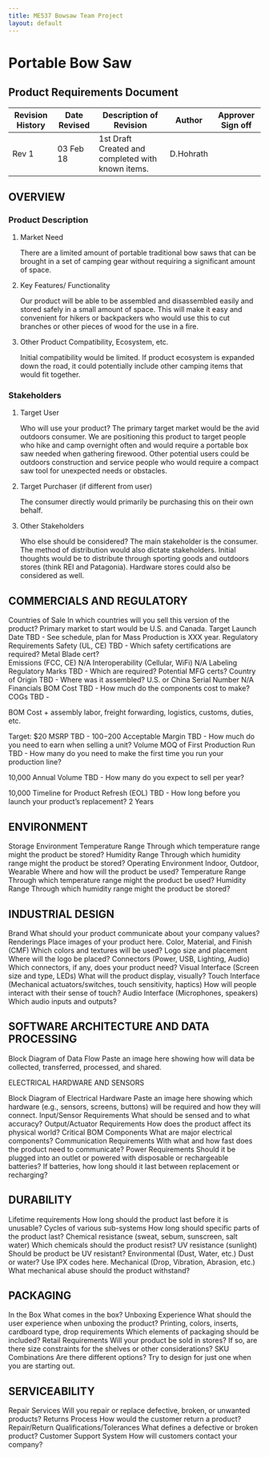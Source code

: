 ```yaml
---
title: ME537 Bowsaw Team Project
layout: default
---
```



# Portable Bow Saw

## Product Requirements Document

| Revision History | Date Revised | Description of Revision                           | Author    | Approver Sign off |
|------------------|--------------|---------------------------------------------------|-----------|-------------------|
| Rev 1            | 03 Feb 18    | 1st Draft Created and completed with known items. | D.Hohrath |                   |



## OVERVIEW

### Product Description

1. Market Need

   There are a limited amount of portable traditional bow saws that can be brought in a set of camping gear without requiring a significant amount of space.

2. Key Features/ Functionality

   Our product will be able to be assembled and disassembled easily and stored safely in a small amount of space.  This will make it easy and convenient for hikers or backpackers who would use this to cut branches or other pieces of wood for the use in a fire.

3. Other Product Compatibility, 
Ecosystem, etc.

   Initial compatibility would be limited.  If product ecosystem is expanded down the road, it could potentially include other camping items that would fit together.

### Stakeholders
1. Target User

   Who will use your product?  The primary target market would be the avid outdoors consumer.  We are positioning this product to target people who hike and camp overnight often and would require a portable box saw needed when gathering firewood.  Other potential users could be outdoors construction and service people who would require a compact saw tool for unexpected needs or obstacles.
2. Target Purchaser (if different from user)

   The consumer directly would primarily be purchasing this on their own behalf.
3. Other Stakeholders

   Who else should be considered? The main stakeholder is the consumer.  The method of distribution would also dictate stakeholders.  Initial thoughts would be to distribute through sporting goods and outdoors stores (think REI and Patagonia).  Hardware stores could also be considered as well.




## COMMERCIALS AND REGULATORY

Countries of Sale
In which countries will you sell this version of the product? Primary market to start would be U.S. and Canada.
Target Launch Date
TBD - See schedule, plan for Mass Production is XXX year.
Regulatory Requirements
Safety (UL, CE)
TBD - Which safety certifications are required? Metal Blade cert?  
Emissions (FCC, CE)
N/A
Interoperability (Cellular, WiFi)
N/A
Labeling
Regulatory Marks
TBD - Which are required? Potential MFG certs?
Country of Origin
TBD - Where was it assembled? U.S. or China
Serial Number
N/A
Financials
BOM Cost
TBD - How much do the components cost to make?
COGs
TBD - 

BOM Cost + assembly labor, freight forwarding, logistics, customs, duties, etc.

Target: $20
MSRP
TBD - $100-$200
Acceptable Margin
TBD - How much do you need to earn when selling a unit?
Volume
MOQ of First Production Run
TBD - How many do you need to make the first time you run your production line?

10,000
Annual Volume
TBD - How many do you expect to sell per year?

10,000
Timeline for Product Refresh (EOL)
TBD - How long before you launch your product’s replacement?
2 Years





## ENVIRONMENT


Storage Environment
Temperature Range
Through which temperature range might the product be stored?
Humidity Range
Through which humidity range might the product be stored?
Operating Environment
Indoor, Outdoor, Wearable
Where and how will the product be used?
Temperature Range
Through which temperature range might the product be used?
Humidity Range
Through which humidity range might the product be stored?



## INDUSTRIAL DESIGN

Brand
What should your product communicate about your company values?
Renderings
Place images of your product here.
Color, Material, and Finish (CMF)
Which colors and textures will be used?
Logo size and placement
Where will the logo be placed?
Connectors 
(Power, USB, Lighting, Audio)
Which connectors, if any, does your product need?
Visual Interface 
(Screen size and type, LEDs)
What will the product display, visually?
Touch Interface 
(Mechanical actuators/switches, touch sensitivity, haptics)
How will people interact with their sense of touch?
Audio Interface 
(Microphones, speakers)
Which audio inputs and outputs?




## SOFTWARE ARCHITECTURE AND DATA PROCESSING


Block Diagram of Data Flow
Paste an image here showing how will data be collected, transferred, processed, and shared.


ELECTRICAL HARDWARE AND SENSORS

Block Diagram of Electrical Hardware
Paste an image here showing which hardware (e.g., sensors, screens, buttons) will be required and how they will connect.
Input/Sensor Requirements
What should be sensed and to what accuracy?
Output/Actuator Requirements
How does the product affect its physical world?
Critical BOM Components
What are major electrical components?
Communication Requirements
With what and how fast does the product need to communicate?
Power Requirements 
Should it be plugged into an outlet or powered with disposable or rechargeable batteries? If batteries, how long should it last between replacement or recharging?


## DURABILITY

Lifetime requirements
How long should the product last before it is unusable?
Cycles of various sub-systems
How long should specific parts of the product last?
Chemical resistance (sweat, sebum, sunscreen, salt water)
Which chemicals should the product resist?
UV resistance (sunlight)
Should be product be UV resistant?
Environmental (Dust, Water, etc.)
Dust or water? Use IPX codes here.
Mechanical (Drop, Vibration, Abrasion, etc.)
What mechanical abuse should the product withstand?



## PACKAGING

In the Box
What comes in the box? 
Unboxing Experience
What should the user experience when unboxing the product?
Printing, colors, inserts, cardboard type, drop requirements
Which elements of packaging should be included?
Retail Requirements
Will your product be sold in stores? If so, are there size constraints for the shelves or other considerations?
SKU Combinations
Are there different options? Try to design for just one when you are starting out.


## SERVICEABILITY

Repair Services
Will you repair or replace defective, broken, or unwanted products?
Returns Process
How would the customer return a product?
Repair/Return Qualifications/Tolerances
What defines a defective or broken product?
Customer Support System
How will customers contact your company?



















